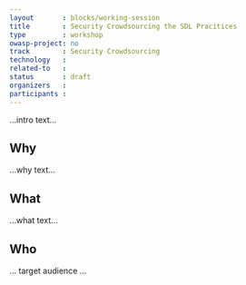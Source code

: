 ```yaml
---
layout       : blocks/working-session
title        : Security Crowdsourcing the SDL Pracitices
type         : workshop
owasp-project: no
track        : Security Crowdsourcing
technology   :
related-to   :
status       : draft
organizers   :
participants :
---
```


...intro text...

## Why

...why text...

## What

...what text...

## Who

... target audience ...